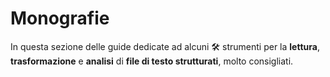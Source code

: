 # Monografie

In questa sezione delle guide dedicate ad alcuni :hammer_and_wrench: strumenti per la **lettura**, **trasformazione** e **analisi** di **file di testo strutturati**, molto consigliati.
